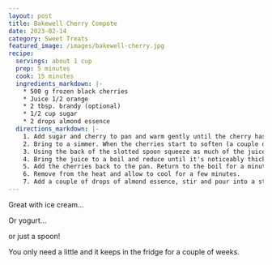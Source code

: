 ```yaml
---
layout: post
title: Bakewell Cherry Compote
date: 2023-02-14
category: Sweet Treats
featured_image: /images/bakewell-cherry.jpg
recipe:
  servings: about 1 cup
  prep: 5 minutes
  cook: 15 minutes
  ingredients_markdown: |-
    * 500 g frozen black cherries
    * Juice 1/2 orange
    * 2 tbsp. brandy (optional)
    * 1/2 cup sugar
    * 2 drops almond essence
  directions_markdown: |-
    1. Add sugar and cherry to pan and warm gently until the cherry has defrosted and the sugar dissolved.
    2. Bring to a simmer. When the cherries start to soften (a couple of minutes should do) lift the charries from the juice and transfer to a bowl with a slotted spoon.
    3. Using the back of the slotted spoon squeeze as much of the juice as you can back into the pan.
    4. Bring the juice to a boil and reduce until it's noticeably thicker and more syrup like.
    5. Add the cherries back to the pan. Return to the boil for a minute or so.
    6. Remove from the heat and allow to cool for a few minutes.
    7. Add a couple of drops of almond essence, stir and pour into a sterilised jar.
---
```

Great with ice cream...

Or yogurt...

or just a spoon!

You only need a little and it keeps in the fridge for a couple of weeks.